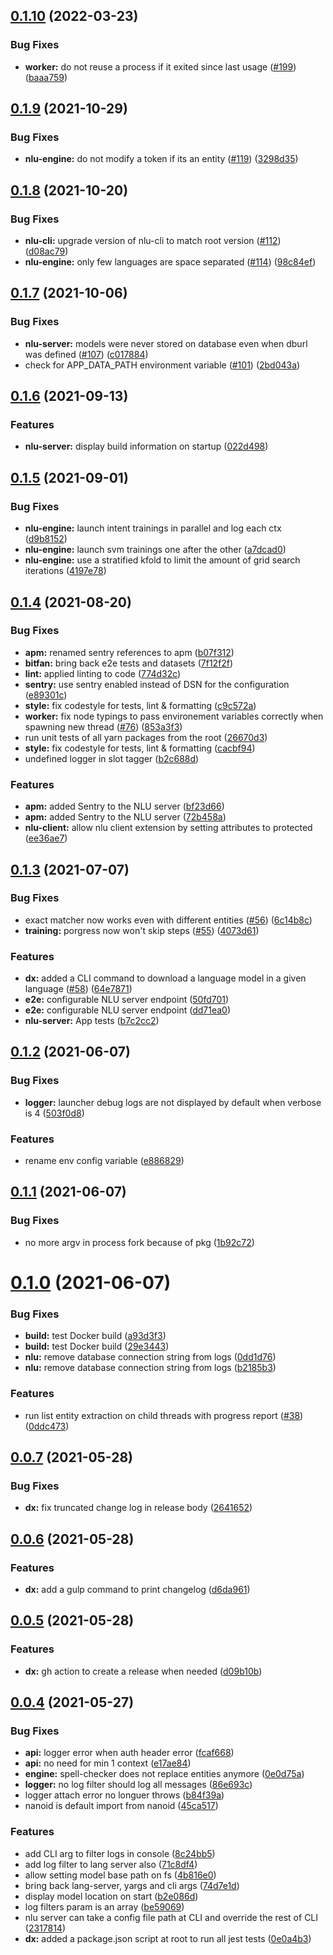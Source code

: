 ## [0.1.10](https://github.com/botpress/nlu/compare/v1.0.0-rc.4...v0.1.10) (2022-03-23)


### Bug Fixes

* **worker:** do not reuse a process if it exited since last usage ([#199](https://github.com/botpress/nlu/issues/199)) ([baaa759](https://github.com/botpress/nlu/commit/baaa7592dc25c6fe8fee2740ecb544b103ef988b))



## [0.1.9](https://github.com/botpress/nlu/compare/v0.1.8...v0.1.9) (2021-10-29)


### Bug Fixes

* **nlu-engine:** do not modify a token if its an entity ([#119](https://github.com/botpress/nlu/issues/119)) ([3298d35](https://github.com/botpress/nlu/commit/3298d354538cccf682aeca87e793b2fa90a18f7f))



## [0.1.8](https://github.com/botpress/nlu/compare/v0.1.7...v0.1.8) (2021-10-20)


### Bug Fixes

* **nlu-cli:** upgrade version of nlu-cli to match root version ([#112](https://github.com/botpress/nlu/issues/112)) ([d08ac79](https://github.com/botpress/nlu/commit/d08ac79714aa39ccaa8df4cabbaa40f0012811bd))
* **nlu-engine:** only few languages are space separated ([#114](https://github.com/botpress/nlu/issues/114)) ([98c84ef](https://github.com/botpress/nlu/commit/98c84ef7a944e53fb507af225a6f65687538601a))



## [0.1.7](https://github.com/botpress/nlu/compare/v0.1.6...v0.1.7) (2021-10-06)


### Bug Fixes

* **nlu-server:** models were never stored on database even when dburl was defined ([#107](https://github.com/botpress/nlu/issues/107)) ([c017884](https://github.com/botpress/nlu/commit/c01788445e30f2e194bbda2c589fd7e8b8f7fadd))
* check for APP_DATA_PATH environment variable ([#101](https://github.com/botpress/nlu/issues/101)) ([2bd043a](https://github.com/botpress/nlu/commit/2bd043a4463b10d43e894a9fa770cf4150d3c23a))



## [0.1.6](https://github.com/botpress/nlu/compare/v0.1.5...v0.1.6) (2021-09-13)


### Features

* **nlu-server:** display build information on startup ([022d498](https://github.com/botpress/nlu/commit/022d4989d2be1247cdd000240a15bc56797f4217))



## [0.1.5](https://github.com/botpress/nlu/compare/1.0.0-rc.1...0.1.5) (2021-09-01)


### Bug Fixes

* **nlu-engine:** launch intent trainings in parallel and log each ctx ([d9b8152](https://github.com/botpress/nlu/commit/d9b81528bd3580634736ef9628db61a8f1121573))
* **nlu-engine:** launch svm trainings one after the other ([a7dcad0](https://github.com/botpress/nlu/commit/a7dcad00562ac737af81514abb3911b1c855200e))
* **nlu-engine:** use a stratified kfold to limit the amount of grid search iterations ([4197e78](https://github.com/botpress/nlu/commit/4197e7834a1e95ea5aeb7ed757fea18b05df3065))



## [0.1.4](https://github.com/botpress/nlu/compare/v0.1.3...v0.1.4) (2021-08-20)


### Bug Fixes

* **apm:** renamed sentry references to apm ([b07f312](https://github.com/botpress/nlu/commit/b07f3122a212a306a855c0099caffa7c54bc57c0))
* **bitfan:** bring back e2e tests and datasets ([7f12f2f](https://github.com/botpress/nlu/commit/7f12f2fd5e201757c7692706b2307e0b5d0ed68b))
* **lint:** applied linting to code ([774d32c](https://github.com/botpress/nlu/commit/774d32c4f5b414ebd4d22cbd8b4de027feee5f62))
* **sentry:** use sentry enabled instead of DSN for the configuration ([e89301c](https://github.com/botpress/nlu/commit/e89301cb5d633b6ba9649bb0d9164235885e9308))
* **style:** fix codestyle for tests, lint & formatting ([c9c572a](https://github.com/botpress/nlu/commit/c9c572a76110c6c54ef8a60bd727ae33e65eb018))
* **worker:** fix node typings to pass environement variables correctly when spawning new thread ([#76](https://github.com/botpress/nlu/issues/76)) ([853a3f3](https://github.com/botpress/nlu/commit/853a3f3d7de38471cf4539dc395c6bf7b8ee9a27))
* run unit tests of all yarn packages from the root ([26670d3](https://github.com/botpress/nlu/commit/26670d30de797f3fa8c95b55330270157a79f1d1))
* **style:** fix codestyle for tests, lint & formatting ([cacbf94](https://github.com/botpress/nlu/commit/cacbf948a5f8589ce5bfd6402d3578b48c816497))
* undefined logger in slot tagger ([b2c688d](https://github.com/botpress/nlu/commit/b2c688dbef69fbda677adc701a23843f47504499))


### Features

* **apm:** added Sentry to the NLU server ([bf23d66](https://github.com/botpress/nlu/commit/bf23d665f146dc9d3582d6e8f2bbb275664951c1))
* **apm:** added Sentry to the NLU server ([72b458a](https://github.com/botpress/nlu/commit/72b458ab89ac014b871625035b43121e12a8f795))
* **nlu-client:** allow nlu client extension by setting attributes to protected ([ee36ae7](https://github.com/botpress/nlu/commit/ee36ae7d4eb6b3ede0c7588595c139719f48ce21))



## [0.1.3](https://github.com/botpress/nlu/compare/v0.1.2...v0.1.3) (2021-07-07)


### Bug Fixes

* exact matcher now works even with different entities ([#56](https://github.com/botpress/nlu/issues/56)) ([6c14b8c](https://github.com/botpress/nlu/commit/6c14b8ce6b14398fcdc621455382c0e18aaa0570))
* **training:** porgress now won't skip steps ([#55](https://github.com/botpress/nlu/issues/55)) ([4073d61](https://github.com/botpress/nlu/commit/4073d617edf19d683833ee8394ead2376c94fdfa))


### Features

* **dx:** added a CLI command to download a language model in a given language ([#58](https://github.com/botpress/nlu/issues/58)) ([64e7871](https://github.com/botpress/nlu/commit/64e78714ed47bf90744ba1dbf0ee300fd1a632a2))
* **e2e:** configurable NLU server endpoint ([50fd701](https://github.com/botpress/nlu/commit/50fd701111fb6ea3fb93772db12ee629df7de9cd))
* **e2e:** configurable NLU server endpoint ([dd71ea0](https://github.com/botpress/nlu/commit/dd71ea04311944dd7170611c9940222b80a7250f))
* **nlu-server:** App tests ([b7c2cc2](https://github.com/botpress/nlu/commit/b7c2cc25b5afe3b557b64239f908788d5b76e091))



## [0.1.2](https://github.com/botpress/nlu/compare/v0.1.1...v0.1.2) (2021-06-07)


### Bug Fixes

* **logger:** launcher debug logs are not displayed by default when verbose is 4 ([503f0d8](https://github.com/botpress/nlu/commit/503f0d8d040b00bf3fa1538acb2b6e40c4731f75))


### Features

* rename env config variable ([e886829](https://github.com/botpress/nlu/commit/e886829bc5b582f63e70a283406f1459b6f2821a))



## [0.1.1](https://github.com/botpress/nlu/compare/v0.1.0...v0.1.1) (2021-06-07)


### Bug Fixes

* no more argv in process fork because of pkg ([1b92c72](https://github.com/botpress/nlu/commit/1b92c72106f3140daf8820f6143c3ca63ea10034))



# [0.1.0](https://github.com/botpress/nlu/compare/v0.0.7...v0.1.0) (2021-06-07)


### Bug Fixes

* **build:** test Docker build ([a93d3f3](https://github.com/botpress/nlu/commit/a93d3f3d357e449b782d22af17625c510a1b155f))
* **build:** test Docker build ([29e3443](https://github.com/botpress/nlu/commit/29e34433de1e16353f96f6378b1305c926504975))
* **nlu:** remove database connection string from logs ([0dd1d76](https://github.com/botpress/nlu/commit/0dd1d763cc7eb45b520cbc37f4f6be4b65799dbb))
* **nlu:** remove database connection string from logs ([b2185b3](https://github.com/botpress/nlu/commit/b2185b3442ae80ad657e89d31934607e4d5c2b59))


### Features

* run list entity extraction on child threads with progress report ([#38](https://github.com/botpress/nlu/issues/38)) ([0ddc473](https://github.com/botpress/nlu/commit/0ddc4731365c5c9f98eea64d70491ee8ecadd25d))



## [0.0.7](https://github.com/botpress/nlu/compare/v0.0.6...v0.0.7) (2021-05-28)


### Bug Fixes

* **dx:** fix truncated change log in release body ([2641652](https://github.com/botpress/nlu/commit/2641652bf3b028d30a7407545702ec4e2d1a00dc))



## [0.0.6](https://github.com/botpress/nlu/compare/v0.0.5...v0.0.6) (2021-05-28)


### Features

* **dx:** add a gulp command to print changelog ([d6da961](https://github.com/botpress/nlu/commit/d6da96134f46c6808ea46d1d38fa36dbb46a5ee1))



## [0.0.5](https://github.com/botpress/nlu/compare/v0.0.4...v0.0.5) (2021-05-28)


### Features

* **dx:** gh action to create a release when needed ([d09b10b](https://github.com/botpress/nlu/commit/d09b10b856d86470265f0862c17e68ea133758be))



## [0.0.4](https://github.com/botpress/nlu/compare/v0.0.2...v0.0.4) (2021-05-27)

### Bug Fixes

- **api:** logger error when auth header error ([fcaf668](https://github.com/botpress/nlu/commit/fcaf668d94048e9bb3d26999e857ac0583eabf96))
- **api:** no need for min 1 context ([e17ae84](https://github.com/botpress/nlu/commit/e17ae84df4d9d1c9d2102ecf3c470547bcf35147))
- **engine:** spell-checker does not replace entities anymore ([0e0d75a](https://github.com/botpress/nlu/commit/0e0d75a8efa2bb00d9b5c3c08f5873cc66425251))
- **logger:** no log filter should log all messages ([86e693c](https://github.com/botpress/nlu/commit/86e693c579e5a2a88648dc9810f55821db69b00d))
- logger attach error no longuer throws ([b84f39a](https://github.com/botpress/nlu/commit/b84f39abd6eea9f8bdd56ec1dbaf5dad5a5e75d4))
- nanoid is default import from nanoid ([45ca517](https://github.com/botpress/nlu/commit/45ca517250002b230f455049a409867b60cc8836))

### Features

- add CLI arg to filter logs in console ([8c24bb5](https://github.com/botpress/nlu/commit/8c24bb522c4a81f599fe5dc349d06ae0fed1950f))
- add log filter to lang server also ([71c8df4](https://github.com/botpress/nlu/commit/71c8df46382e8eeeabe25c93bc6914d7d63c3918))
- allow setting model base path on fs ([4b816e0](https://github.com/botpress/nlu/commit/4b816e0dde2c5dcb568d731bbcb7d8080156450e))
- bring back lang-server, yargs and cli args ([74d7e1d](https://github.com/botpress/nlu/commit/74d7e1daf6d8f5ec4a0a237278e4e74656c87f70))
- display model location on start ([b2e086d](https://github.com/botpress/nlu/commit/b2e086d5760b45ba01d641e4da4f4fb72d4c0649))
- log filters param is an array ([be59069](https://github.com/botpress/nlu/commit/be590695976efb54a7cfb7f8e2e4cf9f8df3e8de))
- nlu server can take a config file path at CLI and override the rest of CLI ([2317814](https://github.com/botpress/nlu/commit/23178149a5f419538bd812353cc2db95d90883f3))
- **dx:** added a package.json script at root to run all jest tests ([0e0a4b3](https://github.com/botpress/nlu/commit/0e0a4b32919af84329a5b6f84ba70ff8a0be1b71))
